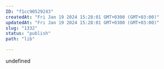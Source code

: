 ```yaml
---
ID: "f1cc90529243"
createdAt: "Fri Jan 19 2024 15:28:01 GMT+0300 (GMT+03:00)"
updatedAt: "Fri Jan 19 2024 15:28:01 GMT+0300 (GMT+03:00)"
slug: "1332"
status: "publish"
path: "lib"

---
```

undefined